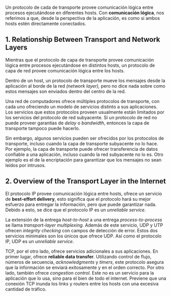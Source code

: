 Un protocolo de cada de transporte provee comunicación lógica entre procesos ejecutándose en diferentes hosts. Con **comunicación lógica**, nos referimos a que, desde la perspectiva de la aplicación, es como si ambos hosts estén directamente conectados.

## 1. Relationship Between Transport and Network Layers

Mientras que el protocolo de capa de transporte provee comunicación lógica entre procesos ejecutándose en distintos hosts, un protocolo de capa de red provee comunicación lógica entre los hosts.

Dentro de un host, un protocolo de transporte mueve los mensajes desde la aplicación al borde de la red *(network layer),* pero no dice nada sobre como estos mensajes son enviados dentro del centro de la red.

Una red de computadores ofrece múltiples protocolos de transporte, con cada uno ofreciendo un modelo de servicios distinto a sus aplicaciones. Los servicios que estos protocolos proveen usualmente están limitados por los servicios del protocolo de red subyacente. Si un protocolo de red no puede proveer garantías de *delay* o *bandwidth*, entonces la capa de transporte tampoco puede hacerlo.

Sin embargo, algunos servicios pueden ser ofrecidos por los protocolos de transporte, incluso cuando la capa de transporte subyacente no lo hace. Por ejemplo, la capa de transporte puede ofrecer transferencia de datos confiable a una aplicación, incluso cuando la red subyacente no lo es. Otro ejemplo es el de la encriptación para garantizar que los mensajes no sean leídos por intrusos.

## 2. Overview of the Transport Layer in the Internet

El protocolo IP provee comunicación lógica entre hosts, ofrece un servicio de **best-effort delivery**, esto significa que el protocolo hará su mejor esfuerzo para entregar la información, pero que puede garantizar nada. Debido a esto, se dice que el protocolo IP es un *unreliable service*.

La extensión de la entrega *host-to-host* a una entrega *process-to-process* se llama *transport-layer multiplexing*. Además de este servicio, UDP y UTP ofrecen *integrity checking* con campos de detección de error. Estos dos servicios minimales son los únicos que ofrece UDP. Así como el protocolo IP, UDP es un *unreliable service*.

TCP, por el otro lado, ofrece servicios adicionales a sus aplicaciones. En primer lugar, ofrece **reliable data transfer**. Utilizando control de flujo, números de secuencia, *acknowledgments* y *timers*, este protocolo asegura que la información se enviará exitosamente y en el orden correcto. Por otro lado, también ofrece *congestion control.* Este no es un servicio para la aplicación que lo usa, sino para el bien de todo el internet. Previene que una conexión TCP inunda los links y routers entre los hosts con una excesiva cantidad de tráfico.
